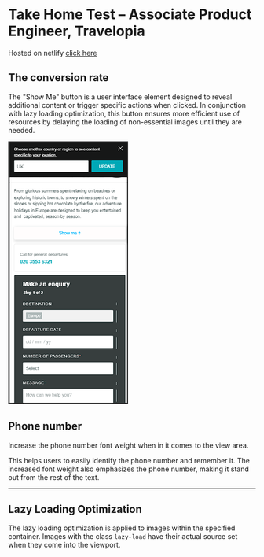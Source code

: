 # Take Home Test – Associate Product Engineer, Travelopia

Hosted on netlify [click here](https://takehometestbunalinsahani.netlify.app/)

## The conversion rate

The "Show Me" button is a user interface element designed to reveal additional content or trigger specific actions when clicked. In conjunction with lazy loading optimization, this button ensures more efficient use of resources by delaying the loading of non-essential images until they are needed.

![1704790982946](image/README/1704790982946.png)


## Phone number

Increase the phone number font weight when in it comes to the view area.

This helps users to easily identify the phone number and remember it. The increased font weight also emphasizes the phone number, making it stand out from the rest of the text.


---


## Lazy Loading Optimization

The lazy loading optimization is applied to images within the specified container. Images with the class `lazy-load` have their actual source set when they come into the viewport.

